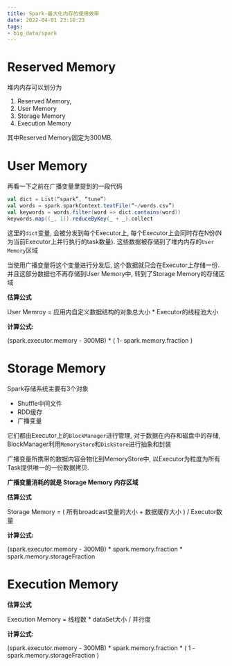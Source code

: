 ```yaml
---
title: Spark-最大化内存的使用效率
date: 2022-04-01 23:10:23
tags: 
- big_data/spark
---
```

# Reserved Memory

堆内内存可以划分为

1.  Reserved Memory,
2.  User Memory
3.  Storage Memory
4.  Execution Memory

其中Reserved Memory固定为300MB.

# User Memory

再看一下之前在广播变量里提到的一段代码

```scala
val dict = List(“spark”, “tune”)
val words = spark.sparkContext.textFile(“~/words.csv”)
val keywords = words.filter(word => dict.contains(word))
keywords.map((_, 1)).reduceByKey(_ + _).collect
```

这里的`dict`变量, 会被分发到每个Executor上, 每个Executor上会同时存在N份(N为当前Executor上并行执行的task数量). 这些数据被存储到了堆内内存的`User Memory`区域

当使用广播变量将这个变量进行分发后, 这个数据就只会在Executor上存储一份. 并且这部分数据也不再存储到User Memory中, 转到了Storage Memory的存储区域

**估算公式**

User Memroy = 应用内自定义数据结构的对象总大小 * Executor的线程池大小

**计算公式:**

(spark.executor.memory - 300MB) * ( 1- spark.memory.fraction )

# Storage Memory

Spark存储系统主要有3个对象

-   Shuffle中间文件
-   RDD缓存
-   广播变量

它们都由Executor上的`BlockManager`进行管理, 对于数据在内存和磁盘中的存储, BlockManager利用`MemoryStore`和`DiskStore`进行抽象和封装

广播变量所携带的数据内容会物化到MemoryStore中, 以Executor为粒度为所有Task提供唯一的一份数据拷贝.

**广播变量消耗的就是 Storage Memory 内存区域**

**估算公式**

Storage Memory = ( 所有broadcast变量的大小 + 数据缓存大小 ) / Executor数量

**计算公式:**

(spark.executor.memory - 300MB) * spark.memory.fraction * spark.memory.storageFraction

# Execution Memory

**估算公式**

Execution Memory = 线程数 * dataSet大小 / 并行度

**计算公式:**

(spark.executor.memory - 300MB) * spark.memory.fraction * ( 1 - spark.memory.storageFraction )